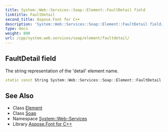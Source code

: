```yaml
---
title: System::Web::Services::Soap::Element::FaultDetail field
linktitle: FaultDetail
second_title: Aspose.Font for C++
description: 'System::Web::Services::Soap::Element::FaultDetail field. The string representation of the ''detail'' element name in C++.'
type: docs
weight: 800
url: /cpp/system.web.services/soap/element/faultdetail/
---
```

## FaultDetail field


The string representation of the 'detail' element name.

```cpp
static const String System::Web::Services::Soap::Element::FaultDetail
```

## See Also

* Class [Element](../)
* Class [Soap](../../)
* Namespace [System::Web::Services](../../../)
* Library [Aspose.Font for C++](../../../../)
